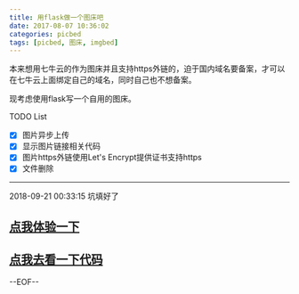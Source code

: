 ```yaml
---
title: 用flask做一个图床吧
date: 2017-08-07 10:36:02
categories: picbed
tags: [picbed, 图床, imgbed]
---
```



本来想用七牛云的作为图床并且支持https外链的，迫于国内域名要备案，才可以在七牛云上面绑定自己的域名，同时自己也不想备案。

现考虑使用flask写一个自用的图床。
<!-- more -->

TODO List

- [x] 图片异步上传
- [x] 显示图片链接相关代码
- [x] 图片https外链使用Let's Encrypt提供证书支持https
- [x] 文件删除

-----


2018-09-21 00:33:15 坑填好了

## [点我体验一下](https://picbed.quantuminit.com/)
## [点我去看一下代码](https://github.com/leollon/yet-another-image-bed)

--EOF--
